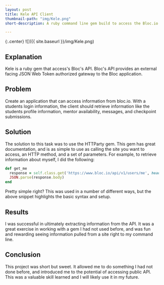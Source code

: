 ```yaml
---
layout: post
title: Kele API Client
thumbnail-path: "img/Kele.png"
short-description: A ruby command line gem build to access the Bloc.io API

---
```


{:.center}
![]({{ site.baseurl }}/img/Kele.png)

## Explanation

Kele is a ruby gem that access's Bloc's API.  Bloc's API provides an external facing JSON Web Token authorized gateway to the Bloc application.  

## Problem

Create an application that can access information from bloc.io.  With a students login information, the client should retrieve information like the students profile information, mentor availability, messages, and checkpoint submissions.

## Solution

The solution to this task was to use the HTTParty gem.  This gem has great documentation, and is as simple to use as calling the site you want to access, an HTTP method, and a set of parameters.  For example, to retrieve information about myself, I did the following:

``` ruby
def get_me
  response = self.class.get('https://www.bloc.io/api/v1/users/me', headers: { "authorization": @auth_token })
  JSON.parse(response.body)
end
```

Pretty simple right? This was used in a number of different ways, but the above snippet highlights the basic syntax and setup.  

## Results

I was successful in ultimately extracting information from the API. It was a great exercise in working with a gem I had not used before, and was fun and rewarding seeing information pulled from a site right to my command line.  

## Conclusion
This project was short but sweet. It allowed me to do something I had not done before, and introduced me to the potential of accessing public API.  This was a valuable skill learned and I will likely use it in my future.
